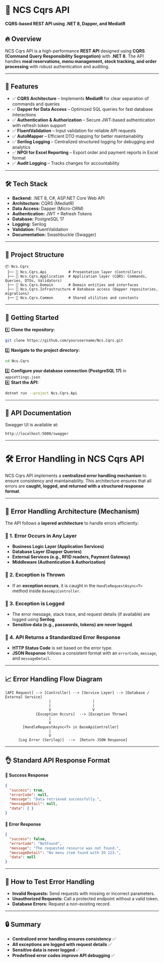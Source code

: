 # 🏢 NCS Cqrs API

**CQRS-based REST API using .NET 8, Dapper, and MediatR**

## 🔥 Overview  
NCS Cqrs API is a high-performance **REST API** designed using **CQRS (Command Query Responsibility Segregation)** with **.NET 8**. The API handles **meal reservations, menu management, stock tracking, and order processing** with robust authentication and auditing.

---

## 🚀 Features  
- ✅ **CQRS Architecture** – Implements **MediatR** for clear separation of commands and queries  
- ✅ **Dapper for Data Access** – Optimized SQL queries for fast database interactions  
- ✅ **Authentication & Authorization** – Secure JWT-based authentication with refresh token support  
- ✅ **FluentValidation** – Input validation for reliable API requests  
- ✅ **AutoMapper** – Efficient DTO mapping for better maintainability  
- ✅ **Serilog Logging** – Centralized structured logging for debugging and analytics  
- ✅ **NPOI for Excel Reporting** – Export order and payment reports in Excel format  
- ✅ **Audit Logging** – Tracks changes for accountability  

---

## 🛠️ Tech Stack  
- **Backend:** .NET 8, C#, ASP.NET Core Web API  
- **Architecture:** CQRS (MediatR)  
- **Data Access:** Dapper (Micro-ORM)  
- **Authentication:** JWT + Refresh Tokens  
- **Database:** PostgreSQL 17  
- **Logging:** Serilog  
- **Validation:** FluentValidation  
- **Documentation:** Swashbuckle (Swagger)  

---

## 📂 Project Structure  
```
📦 Ncs.Cqrs
 ├── 📂 Ncs.Cqrs.Api          # Presentation layer (Controllers)
 ├── 📂 Ncs.Cqrs.Application  # Application layer (CQRS: Commands, Queries, DTOs, Validators)
 ├── 📂 Ncs.Cqrs.Domain       # Domain entities and interfaces
 ├── 📂 Ncs.Cqrs.Infrastructure # Database access (Dapper repositories, migrations)
 ├── 📂 Ncs.Cqrs.Common       # Shared utilities and constants
```

---

## 🚀 Getting Started  
1️⃣ **Clone the repository:**  
```sh
git clone https://github.com/yourusername/Ncs.Cqrs.git
```
2️⃣ **Navigate to the project directory:**  
```sh
cd Ncs.Cqrs
```
3️⃣ **Configure your database connection (PostgreSQL 17)** in `appsettings.json`  
4️⃣ **Start the API:**   
```sh
dotnet run --project Ncs.Cqrs.Api
```

---

## 📝 API Documentation  
Swagger UI is available at:  
```
http://localhost:5000/swagger
```

---

# 🛠️ Error Handling in NCS Cqrs API

NCS Cqrs API implements a **centralized error handling mechanism** to ensure consistency and maintainability. This architecture ensures that all errors are **caught, logged, and returned with a structured response format**.

---

## 📌 Error Handling Architecture (Mechanism)

The API follows a **layered architecture** to handle errors efficiently:  

### **🔹 1. Error Occurs in Any Layer**
   - **Business Logic Layer (Application Services)**
   - **Database Layer (Dapper Queries)**
   - **External Services (e.g., RFID readers, Payment Gateway)**
   - **Middleware (Authentication & Authorization)**

### **🔹 2. Exception is Thrown**
   - If an **exception occurs**, it is caught in the `HandleRequestAsync<T>` method inside `BaseApiController`.

### **🔹 3. Exception is Logged**
   - The error message, stack trace, and request details (if available) are logged using **Serilog**.
   - **Sensitive data (e.g., passwords, tokens) are never logged**.

### **🔹 4. API Returns a Standardized Error Response**
   - **HTTP Status Code** is set based on the error type.
   - **JSON Response** follows a consistent format with an `errorCode`, `message`, and `messageDetail`.

---

## 📈 Error Handling Flow Diagram
```
[API Request] --> [Controller] --> [Service Layer] --> [Database / External Service]
                    |                   |
                    |                   |
                    V                   V
              [Exception Occurs]  --> [Exception Thrown]
                    |
                    V
        [HandleRequestAsync<T> in BaseApiController]
                    |
                    V
      [Log Error (Serilog)]  -->  [Return JSON Response]
```

---

## 👌 Standard API Response Format

#### **🔹 Success Response**
```json
{
  "success": true,
  "errorCode": null,
  "message": "Data retrieved successfully.",
  "messageDetail": null,
  "data": { }
}
```

#### **🔹 Error Response**
```json
{
  "success": false,
  "errorCode": "NotFound",
  "message": "The requested resource was not found.",
  "messageDetail": "No menu item found with ID 123.",
  "data": null
}
```

---

## 🚀 How to Test Error Handling
- **Invalid Requests:** Send requests with missing or incorrect parameters.
- **Unauthorized Requests:** Call a protected endpoint without a valid token.
- **Database Errors:** Request a non-existing record.

---

## 🔒 Summary
- **Centralized error handling ensures consistency** ✅
- **All exceptions are logged with request details** ✅
- **Sensitive data is never logged** ✅
- **Predefined error codes improve API debugging** ✅

